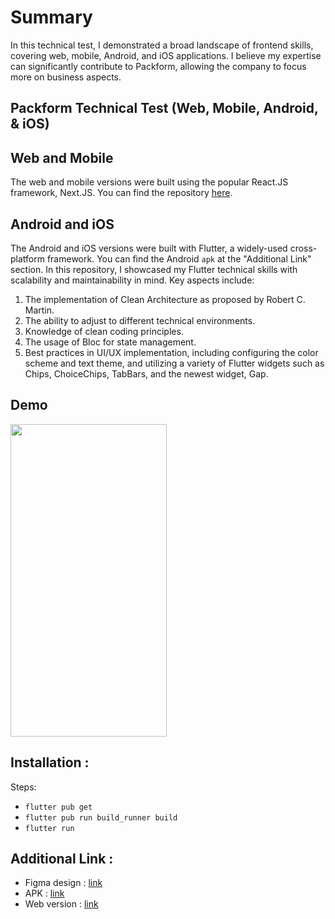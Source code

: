 # Summary


In this technical test, I demonstrated a broad landscape of frontend skills, covering web, mobile, Android, and iOS applications. I believe my expertise can significantly contribute to Packform, allowing the company to focus more on business aspects.

## Packform Technical Test (Web, Mobile, Android, & iOS)

## Web and Mobile

The web and mobile versions were built using the popular React.JS framework, Next.JS. You can find the repository [here](https://github.com/alvinwatner/investments-tracking-app-nextjs).

## Android and iOS

The Android and iOS versions were built with Flutter, a widely-used cross-platform framework. You can find the Android `apk` at the "Additional Link" section. In this repository, I showcased my Flutter technical skills with scalability and maintainability in mind. Key aspects include:

1. The implementation of Clean Architecture as proposed by Robert C. Martin.
2. The ability to adjust to different technical environments.
3. Knowledge of clean coding principles.
4. The usage of Bloc for state management.
5. Best practices in UI/UX implementation, including configuring the color scheme and text theme, and utilizing a variety of Flutter widgets such as Chips, ChoiceChips, TabBars, and the newest widget, Gap.

## Demo

<img src="https://github.com/anggiedwarsa/pokemon/assets/58515206/53f0bf0b-e331-4945-9fce-9a2ed2c8cbee.gif" width="250" height="500"/>

## Installation :

Steps:

* `flutter pub get`
* `flutter pub run build_runner build`
* `flutter run`

## Additional Link :
* Figma design : [link](https://www.figma.com/design/IqZB4R29x3E9QBVtvxVuOC/Frontend-test-task?node-id=4271-13379&t=AdHZKEBQm3PjxiRA-1)
* APK : [link](https://drive.google.com/drive/folders/1u4P0e-RdNEEtSoJeOVLtedP4wGEVivma?usp=sharing)
* Web version : [link](https://github.com/alvinwatner/investments-tracking-app-nextjs)

